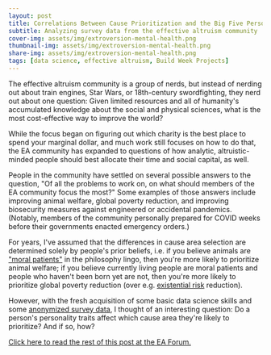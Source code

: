 ```yaml
---
layout: post
title: Correlations Between Cause Prioritization and the Big Five Personality Traits
subtitle: Analyzing survey data from the effective altruism community
cover-img: assets/img/extroversion-mental-health.png
thumbnail-img: assets/img/extroversion-mental-health.png
share-img: assets/img/extroversion-mental-health.png
tags: [data science, effective altruism, Build Week Projects]
---
```


The effective altruism community is a group of nerds, but instead of nerding out about train engines, Star Wars, or 18th-century swordfighting, they nerd out about one question: Given limited resources and all of humanity's accumulated knowledge about the social and physical sciences, what is the most cost-effective way to improve the world? 

While the focus began on figuring out which charity is the best place to spend your marginal dollar, and much work still focuses on how to do that, the EA community has expanded to questions of how analytic, altruistic-minded people should best allocate their time and social capital, as well.

People in the community have settled on several possible answers to the question, "Of all the problems to work on, on what should members of the EA community focus the most?" Some examples of those answers include improving animal welfare, global poverty reduction, and improving biosecurity measures against engineered or accidental pandemics. (Notably, members of the community personally prepared for COVID weeks before their governments enacted emergency orders.) 

For years, I've assumed that the differences in cause area selection are determined solely by people's prior beliefs, i.e. if you believe animals are ["moral patients"](https://concepts.effectivealtruism.org/concepts/moral-patienthood/) in the philosophy lingo, then you're more likely to prioritize animal welfare; if you believe currently living people are moral patients and people who haven't been born yet are not, then you're more likely to prioritize global poverty reduction (over e.g. [existential risk](https://concepts.effectivealtruism.org/concepts/existential-risks/) reduction). 

However, with the fresh acquisition of some basic data science skills and some [anonymized survey data](https://github.com/rethinkpriorities/ea-data/tree/master/data), I thought of an interesting question: Do a person's personality traits affect which cause area they're likely to prioritize? And if so, how?

[Click here to read the rest of this post at the EA Forum.](https://forum.effectivealtruism.org/posts/F6gMCRwAzxNL4cwjv/correlations-between-cause-prioritization-and-the-big-five)
